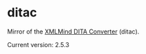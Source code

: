 ditac
=====

Mirror of the [XMLMind DITA Converter](http://www.xmlmind.com/ditac/) (ditac).

Current version:  2.5.3
